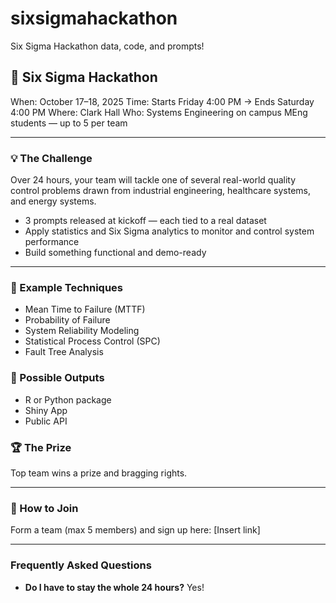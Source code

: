 # sixsigmahackathon
Six Sigma Hackathon data, code, and prompts!

## 🎯 Six Sigma Hackathon
When: October 17–18, 2025
Time: Starts Friday 4:00 PM → Ends Saturday 4:00 PM
Where: Clark Hall
Who: Systems Engineering on campus MEng students — up to 5 per team

---

### 💡 The Challenge
Over 24 hours, your team will tackle one of several real-world quality control problems drawn from industrial engineering, healthcare systems, and energy systems.

- 3 prompts released at kickoff — each tied to a real dataset
- Apply statistics and Six Sigma analytics to monitor and control system performance
- Build something functional and demo-ready

---

### 🔧 Example Techniques
- Mean Time to Failure (MTTF)
- Probability of Failure
- System Reliability Modeling
- Statistical Process Control (SPC)
- Fault Tree Analysis

### 🚀 Possible Outputs
- R or Python package
- Shiny App
- Public API

### 🏆 The Prize
Top team wins a prize and bragging rights.

---

### 📅 How to Join
Form a team (max 5 members) and sign up here: [Insert link]


---
### Frequently Asked Questions 

- **Do I have to stay the whole 24 hours?** Yes!
